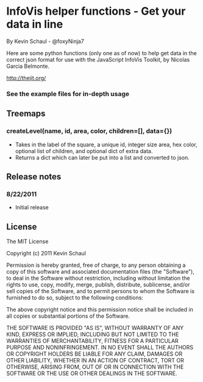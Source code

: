 # InfoVis helper functions - Get your data in line
By Kevin Schaul - @foxyNinja7

Here are some python functions (only one as of now) to help get data in the correct json format for use with the JavaScript InfoVis Toolkit, by Nicolas Garcia Belmonte.

http://thejit.org/

### See the example files for in-depth usage

## Treemaps

### createLevel(name, id, area, color, children=[], data={})

* Takes in the label of the square, a unique id, integer size area, hex color, optional list of children, and optional dict of extra data.
* Returns a dict which can later be put into a list and converted to json.


## Release notes

### 8/22/2011
* Initial release

## License

The MIT License

Copyright (c) 2011 Kevin Schaul

Permission is hereby granted, free of charge, to any person obtaining a copy
of this software and associated documentation files (the "Software"), to deal
in the Software without restriction, including without limitation the rights
to use, copy, modify, merge, publish, distribute, sublicense, and/or sell
copies of the Software, and to permit persons to whom the Software is
furnished to do so, subject to the following conditions:

The above copyright notice and this permission notice shall be included in
all copies or substantial portions of the Software.

THE SOFTWARE IS PROVIDED "AS IS", WITHOUT WARRANTY OF ANY KIND, EXPRESS OR
IMPLIED, INCLUDING BUT NOT LIMITED TO THE WARRANTIES OF MERCHANTABILITY,
FITNESS FOR A PARTICULAR PURPOSE AND NONINFRINGEMENT. IN NO EVENT SHALL THE
AUTHORS OR COPYRIGHT HOLDERS BE LIABLE FOR ANY CLAIM, DAMAGES OR OTHER
LIABILITY, WHETHER IN AN ACTION OF CONTRACT, TORT OR OTHERWISE, ARISING FROM,
OUT OF OR IN CONNECTION WITH THE SOFTWARE OR THE USE OR OTHER DEALINGS IN
THE SOFTWARE.